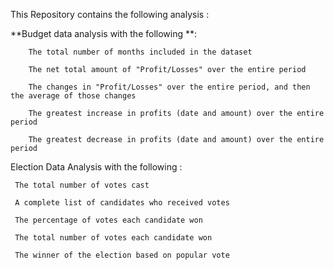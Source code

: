 This Repository contains the following analysis :

**Budget data analysis with the following **:
			

		The total number of months included in the dataset
						
		The net total amount of "Profit/Losses" over the entire period
						
		The changes in "Profit/Losses" over the entire period, and then the average of those changes
						
		The greatest increase in profits (date and amount) over the entire period
						
		The greatest decrease in profits (date and amount) over the entire period


Election Data Analysis with the following : 

	 The total number of votes cast
					
	 A complete list of candidates who received votes
					
	 The percentage of votes each candidate won
					
	 The total number of votes each candidate won
					
	 The winner of the election based on popular vote
